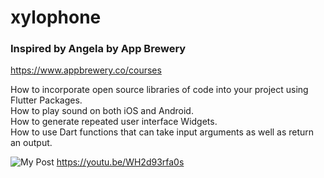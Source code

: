 # xylophone
### Inspired by Angela by App Brewery
https://www.appbrewery.co/courses

How to incorporate open source libraries of code into your project using Flutter Packages.  
How to play sound on both iOS and Android.  
How to generate repeated user interface Widgets.  
How to use Dart functions that can take input arguments as well as return an output.  

![My Post](https://user-images.githubusercontent.com/16830594/134807338-cc6df9e7-06bb-4e0b-baf7-9f07e3ef8770.png)
https://youtu.be/WH2d93rfa0s

